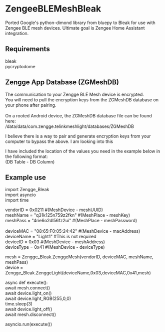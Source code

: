 ZengeeBLEMeshBleak
=========================================
Ported Google's python-dimond library from bluepy to Bleak for use with Zengee BLE mesh devices. Ultimate goal is Zengee Home Assistant integration.<br/>

Requirements
------------
bleak<br/>
pycryptodome<br />

Zengge App Database (ZGMeshDB)
-----------
The communication to your Zengge BLE Mesh device is encrypted.<br/>
You will need to pull the encryption keys from the ZGMeshDB database on your phone after pairing.<br/><br/>
On a rooted Android device, the ZGMeshDB database file can be found here:<br/>
/data/data/com.zengge.telinkmeshlight/databases/ZGMeshDB<br/>

I believe there is a way to pair and generate encryption keys from your computer to bypass the above. I am looking into this<br/>

I have included the location of the values you need in the example below in the following format:<br/>
(DB Table - DB Column)<br/>

Example use
-----------
import Zengge_Bleak<br/>
import asyncio<br/>
import time<br/>

vendorID = 0x0211 #(MeshDevice - meshUUID)<br/>
meshName = "q31k125n759z2fkn" #(MeshPlace - meshKey)<br/>
meshPass = "4rie6o2dl56fz2ui" #(MeshPlace - meshPassword)<br/>
<br/>
deviceMAC = "08:65:F0:05:24:42"    #(MeshDevice - macAddress)<br/>
deviceName = "Light1" #This is not required<br/>
deviceID = 0x03       #(MeshDevice - meshAddress)<br/>
deviceType = 0x41     #(MeshDevice - deviceType)<br/>

mesh = Zengge_Bleak.ZenggeMesh(vendorID, deviceMAC, meshName, meshPass)<br/>
device = Zengge_Bleak.ZenggeLight(deviceName,0x03,deviceMAC,0x41,mesh)<br/>

async def execute():<br/>
    await mesh.connect()<br/>
    await device.light_on()<br/>
    await device.light_RGB(255,0,0)<br/>
    time.sleep(3)<br/>
    await device.light_off()<br/>
    await mesh.disconnect()<br/>

asyncio.run(execute())<br/>
